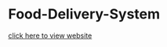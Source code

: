 # Food-Delivery-System
[click here to view website](https://saimurahari.github.io/Food-Delivery-System/Files/login.html)
